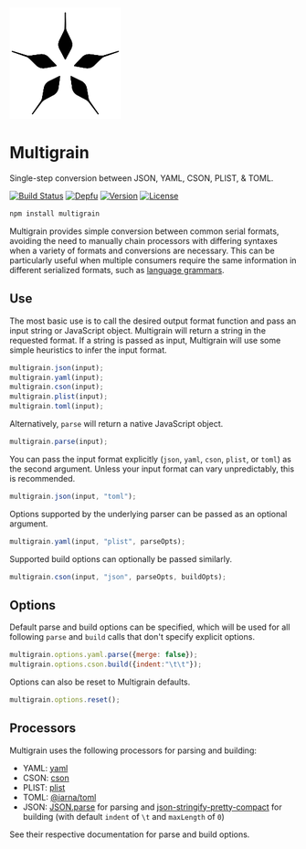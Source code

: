 <img alt="Multigrain logo" src="img/logo.png" width="195px" height = "195px" />

# Multigrain
Single-step conversion between JSON, YAML, CSON, PLIST, & TOML.

[![Build Status](https://img.shields.io/travis/agorischek/multigrain.svg?style=flat-square)](https://travis-ci.org/agorischek/multigrain)
[![Depfu](https://img.shields.io/depfu/agorischek/multigrain.svg?style=flat-square)](https://depfu.com/repos/agorischek/multigrain)
[![Version](https://img.shields.io/npm/v/multigrain.svg?style=flat-square)](https://www.npmjs.com/package/multigrain)
[![License](https://img.shields.io/github/license/agorischek/multigrain.svg?style=flat-square)](https://github.com/agorischek/multigrain/blob/master/LICENSE)

```sh
npm install multigrain
```

Multigrain provides simple conversion between common serial formats, avoiding the need to manually chain processors with differing syntaxes when a variety of formats and conversions are necessary. This can be particularly useful when multiple consumers require the same information in different serialized formats, such as [language grammars](http://docs.sublimetext.info/en/latest/reference/syntaxdefs.html).

## Use

The most basic use is to call the desired output format function and pass an input string or JavaScript object. Multigrain will return a string in the requested format. If a string is passed as input, Multigrain will use some simple heuristics to infer the input format.

```js
multigrain.json(input);
multigrain.yaml(input);
multigrain.cson(input);
multigrain.plist(input);
multigrain.toml(input);
```

Alternatively, `parse` will return a native JavaScript object.

```js
multigrain.parse(input);
```

You can pass the input format explicitly (`json`, `yaml`, `cson`, `plist`, or `toml`) as the second argument. Unless your input format can vary unpredictably, this is recommended.

```js
multigrain.json(input, "toml");
```

Options supported by the underlying parser can be passed as an optional argument.

```js
multigrain.yaml(input, "plist", parseOpts);
```

Supported build options can optionally be passed similarly.

```js
multigrain.cson(input, "json", parseOpts, buildOpts);
```

## Options
Default parse and build options can be specified, which will be used for all following `parse` and `build` calls that don't specify explicit options.

```js
multigrain.options.yaml.parse({merge: false});
multigrain.options.cson.build({indent:"\t\t"});
```
Options can also be reset to Multigrain defaults.
```js
multigrain.options.reset();
```

## Processors

Multigrain uses the following processors for parsing and building:

- YAML: [yaml](https://www.npmjs.com/package/yaml)
- CSON: [cson](https://www.npmjs.com/package/cson)
- PLIST: [plist](https://www.npmjs.com/package/plist)
- TOML: [@iarna/toml](https://www.npmjs.com/package/@iarna/toml)
- JSON: [JSON.parse](https://developer.mozilla.org/en-US/docs/Web/JavaScript/Reference/Global_Objects/JSON/parse) for parsing and [json-stringify-pretty-compact](https://www.npmjs.com/package/json-stringify-pretty-compact) for building (with default `indent` of `\t` and `maxLength` of `0`)

See their respective documentation for parse and build options.
